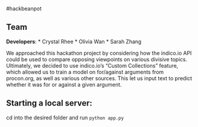 #hackbeanpot

## Team

**Developers**:
	* Crystal Rhee
	* Olivia Wan
	* Sarah Zhang

We approached this hackathon project by considering how the indico.io API could be used to compare opposing viewpoints on various divisive topics. Ultimately, we decided to use indico.io’s “Custom Collections” feature, which allowed us to train a model on for/against arguments from procon.org, as well as various other sources. This let us input text to predict whether it was for or against a given argument.

## Starting a local server:
cd into the desired folder and run `python app.py`